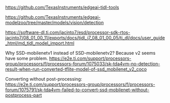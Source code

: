 

https://github.com/TexasInstruments/edgeai-tidl-tools

https://github.com/TexasInstruments/edgeai-modelzoo/tree/master/models/vision/detection


https://software-dl.ti.com/jacinto7/esd/processor-sdk-rtos-jacinto7/08_01_00_11/exports/docs/tidl_j7_08_01_00_05/ti_dl/docs/user_guide_html/md_tidl_model_import.html    


Why SSD-mobilenetv1 instead of SSD-mobilenetv2? Because v2 seems have some problem.
https://e2e.ti.com/support/processors-group/processors/f/processors-forum/1075033/sk-tda4vm-no-detection-result-when-run-converted-tflite-model-of-ssd_mobilenet_v2_coco    

Converting without post-processing:
https://e2e.ti.com/support/processors-group/processors/f/processors-forum/1075791/sk-tda4vm-failed-to-convert-ssd-mobilenet-without-postprocess-part

